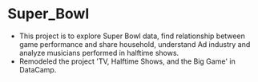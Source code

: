 # Super_Bowl

- This project is to explore Super Bowl data, find relationship between game performance and share household, understand Ad industry and analyze musicians performed in halftime shows.
- Remodeled the project 'TV, Halftime Shows, and the Big Game' in DataCamp.
